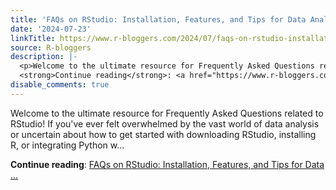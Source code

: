 ```yaml
---
title: 'FAQs on RStudio: Installation, Features, and Tips for Data Analysis'
date: '2024-07-23'
linkTitle: https://www.r-bloggers.com/2024/07/faqs-on-rstudio-installation-features-and-tips-for-data-analysis/
source: R-bloggers
description: |-
  <p>Welcome to the ultimate resource for Frequently Asked Questions related to RStudio! If you've ever felt overwhelmed by the vast world of data analysis or uncertain about how to get started with downloading RStudio, installing R, or integrating Python w...</p>
  <strong>Continue reading</strong>: <a href="https://www.r-bloggers.com/2024/07/faqs-on-rstudio-installation-features-and-tips-for-data-analysis/">FAQs on RStudio: Installation, Features, and Tips for Data ...
disable_comments: true
---
```

<p>Welcome to the ultimate resource for Frequently Asked Questions related to RStudio! If you've ever felt overwhelmed by the vast world of data analysis or uncertain about how to get started with downloading RStudio, installing R, or integrating Python w...</p>
<strong>Continue reading</strong>: <a href="https://www.r-bloggers.com/2024/07/faqs-on-rstudio-installation-features-and-tips-for-data-analysis/">FAQs on RStudio: Installation, Features, and Tips for Data ...